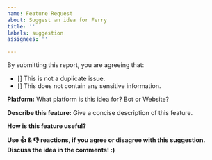 ```yaml
---
name: Feature Request
about: Suggest an idea for Ferry
title: ''
labels: suggestion
assignees: ''

---
```


By submitting this report, you are agreeing that:
- [] This is not a duplicate issue.
- [] This does not contain any sensitive information.

**Platform:** What platform is this idea for? Bot or Website?

**Describe this feature:** Give a concise description of this feature.

**How is this feature useful?**

**Use 👍 & 👎 reactions, if you agree or disagree with this suggestion. Discuss the idea in the comments! :)**